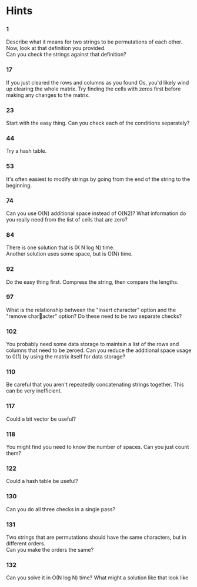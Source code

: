 # Hints

### 1 <a name="1"></a>
Describe what it means for two strings to be permutations of each other.  
Now, look at that definition you provided.  
Can you check the strings against that definition? 

### 17 <a name="17"></a>
If you just cleared the rows and columns as you found Os, you'd likely wind up clearing 
the whole matrix. Try finding the cells with zeros first before making any changes to the 
matrix. 

### 23 <a name="23"></a>
Start with the easy thing. Can you check each of the conditions separately?


### 44 <a name="44"></a>
Try a hash table. 

### 53 <a name="53"></a>
It's often easiest to modify strings by going from the end of the string to the beginning. 


### 74 <a name="74"></a>
Can you use O(N) additional space instead of O(N2)? What information do you really 
need from the list of cells that are zero?


### 84 <a name="84"></a>
There is one solution that is 0( N log N) time.  
Another solution uses some space, but is O(N) time. 

### 92 <a name="92"></a>
Do the easy thing first. Compress the string, then compare the lengths.

### 97 <a name="97"></a>
What is the relationship between the "insert character" option and the "remove character" option? Do these need to be two separate checks?

### 102 <a name="102"></a>
You probably need some data storage to maintain a list of the rows and columns that 
need to be zeroed. Can you reduce the additional space usage to 0(1) by using the 
matrix itself for data storage?


### 110 <a name="110"></a>
Be careful that you aren't repeatedly concatenating strings together. This can be very inefficient. 

### 117 <a name="117"></a>
Could a bit vector be useful? 


### 118 <a name="118"></a>
You might find you need to know the number of spaces. Can you just count them? 

### 122 <a name="122"></a>
Could a hash table be useful? 

### 130 <a name="130"></a>
Can you do all three checks in a single pass?

### 131 <a name="131"></a>
Two strings that are permutations should have the same characters, but in different orders.  
Can you make the orders the same? 

### 132 <a name="132"></a>
Can you solve it in O(N log N) time? What might a solution like that look like